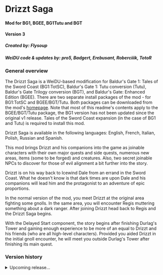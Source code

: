 # Drizzt Saga

#### Mod for BG1, BGEE, BG1Tutu and BGT
#### Version 3
##### Created by: Flysoup
##### WeiDU code & updates by: pro5, Badgert, Erebusant, Roberciiik, TotoR

### General overview

The Drizzt Saga is a WeiDU-based modification for Baldur's Gate 1: Tales of the Sword Coast (BG1:TotSC), Baldur's Gate 1: Tutu conversion (Tutu), Baldur's Gate Trilogy conversion (BGT), and Baldur's Gate: Enhanced Edition (BGEE).
There are two separate install packages of the mod - for BG1:TotSC and BGEE/BGT/Tutu. Both packages can be downloaded from the mod's [homepage](http://www.blackwyrmlair.net/Mods/drizztsaga.php).
Note that most of this readme's contents apply to the BGEE/BGT/Tutu package, the BG1 version has not been updated since the original v1 release.
Tales of the Sword Coast expansion (in the case of BG1 and Tutu) is required to install this mod.

Drizzt Saga is available in the following languages: English, French, Italian, Polish, Russian and Spanish.

This mod brings Drizzt and his companions into the game as joinable characters with their own major quests and side quests, numerous new areas, items (some to be forged) and creatures.
Also, two secret joinable NPCs to discover for those of evil alignment a bit further into the story.

Drizzt is on his way back to Icewind Dale from an errand in the Sword Coast. What he doesn't know is that dark times are upon Dale and his companions will lead him and the protagonist to an adventure of epic proportions.

In the normal version of the mod, you meet Drizzt at the original area fighting some gnolls. In the same area, you will encounter Regis muttering something about a dark ranger.
After joining Drizzt head back to Regis and the Drizzt Saga begins.

With the Delayed Start component, the story begins after finishing Durlag's Tower and gaining enough experience to be more of an equal to Drizzt and his friends (who are all high-level characters).
Provided you aided Drizzt in the initial gnoll encounter, he will meet you outside Durlag's Tower after finishing its main quest.

### Version history

<details>
    <summary>Upcoming release...</summary>
    <br/>

By Roberciiik:
- Drizzt Saga uploaded to GitHub!
- Fixed IWD animation compatibility issues on BGEE, BGT and TuTu (thanks to TotoR).
- Fixed joinable NPC spawn issue on EET.
- New Polish translation by Bartek, formatted to EE by Roberciiik.
- Biffing is now an optional component.
- Reviewed and updated items (more in the [commit](https://github.com/Black-Wyrm-Lair/Drizzt-Saga/pull/5) details).
- Removed embedded CRE actors in F_6666.ARE and used proper CRE files instead.
- Removed incorrect pile containers from F_6666.ARE.
- Fixed Regis journal entries, should use them from setup.tra instead of f_regis.tra.
- Moved the English soundset to a different directory, so it can be replaced by localized sounds.
- Corrected doubled cpmvars.tpa entry for "Beregost_House08".
- Removed legacy links from BG1 areas connected to Drizzt Saga areas.
- And other minor fixes (listed in GitHub commits).

By TotoR:
- New balancing components: items exploits, items nerfing and XP reduction.
- Corrected NPC statistics, classes and their items.
- Fixed bugs in various CRE files (more in the [commit](https://github.com/Black-Wyrm-Lair/Drizzt-Saga/pull/8) details).
- Fixed various items.
- Used Drizzt Portrait, included in the mod, only for F_DRIZZT.cre.
- The script file f_robedA.bcs will now summon a Noble Genie (consistency fix between games).
- Small rework of Valen encounter to be triggered only after finishing the Drizzt Saga story.
- Removed incorrect links to Dragon's Cave area linked from BG1 areas.

By AL|EN:
 - Added Infinity Auto Packager.
 - Deprecation of the 'Raise the XP cap' component in favor of well-maintained components from various Tweaks mods.

By Lzw104522773:
- Added Simplified Chinese translation.

</details>
